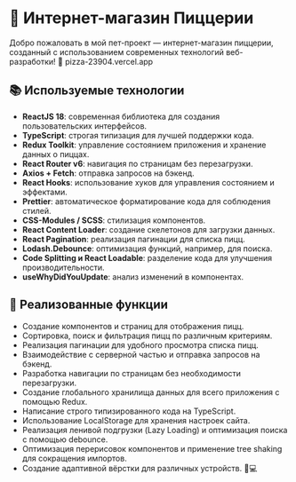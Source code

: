 # 🍕 Интернет-магазин Пиццерии

Добро пожаловать в мой пет-проект — интернет-магазин пиццерии, созданный с использованием современных технологий веб-разработки! 🚀
pizza-23904.vercel.app

## 📚 Используемые технологии

- **ReactJS 18**: современная библиотека для создания пользовательских интерфейсов.
- **TypeScript**: строгая типизация для лучшей поддержки кода.
- **Redux Toolkit**: управление состоянием приложения и хранение данных о пиццах.
- **React Router v6**: навигация по страницам без перезагрузки.
- **Axios + Fetch**: отправка запросов на бэкенд.
- **React Hooks**: использование хуков для управления состоянием и эффектами.
- **Prettier**: автоматическое форматирование кода для соблюдения стилей.
- **CSS-Modules / SCSS**: стилизация компонентов.
- **React Content Loader**: создание скелетонов для загрузки данных.
- **React Pagination**: реализация пагинации для списка пицц.
- **Lodash.Debounce**: оптимизация функций, например, для поиска.
- **Code Splitting и React Loadable**: разделение кода для улучшения производительности.
- **useWhyDidYouUpdate**: анализ изменений в компонентах.

## 🎯 Реализованные функции

- Создание компонентов и страниц для отображения пицц.
- Сортировка, поиск и фильтрация пицц по различным критериям.
- Реализация пагинации для удобного просмотра списка пицц.
- Взаимодействие с серверной частью и отправка запросов на бэкенд.
- Разработка навигации по страницам без необходимости перезагрузки.
- Создание глобального хранилища данных для всего приложения с помощью Redux.
- Написание строго типизированного кода на TypeScript.
- Использование LocalStorage для хранения настроек сайта.
- Реализация ленивой подгрузки (Lazy Loading) и оптимизация поиска с помощью debounce.
- Оптимизация перерисовок компонентов и применение tree shaking для сокращения импортов.
- Создание адаптивной вёрстки для различных устройств. 📱💻
